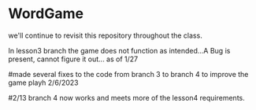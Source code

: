 # WordGame
we'll continue to revisit this repository throughout the class.

In lesson3 branch the game does not function as intended...A Bug is present, cannot figure it out... as of 
1/27

#made several fixes to the code from branch 3 to branch 4 to improve the game playh 2/6/2023


#2/13 branch 4 now works and meets more of the lesson4 requirements.
